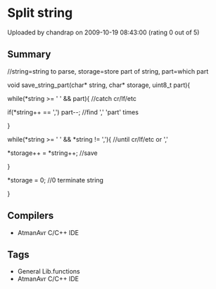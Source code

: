 # Split string

Uploaded by chandrap on 2009-10-19 08:43:00 (rating 0 out of 5)

## Summary

//string=string to parse, storage=store part of string, part=which part


void save\_string\_part(char* string, char* storage, uint8\_t part){  

 while(*string >= ' ' && part){ //catch cr/lf/etc  

 if(*string++ == ',') part--; //find ',' 'part' times  

 }  

 while(*string >= ' ' && *string != ','){ //until cr/lf/etc or ','  

 *storage++ = *string++; //save  

 }  

 *storage = 0; //0 terminate string  

}

## Compilers

- AtmanAvr C/C++ IDE

## Tags

- General Lib.functions
- AtmanAvr C/C++ IDE
